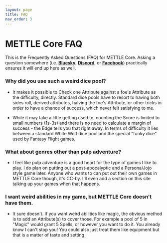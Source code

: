 ```yaml
---
layout: page
title: FAQ
nav_order: 3
---
```


# METTLE Core FAQ

This is the Frequently Asked Questions (FAQ) for METTLE Core. Asking a question somewhere (i.e. [**Bluesky**](https://bsky.app/profile/jakeeldritch.bsky.social),
 [**Discord**](https://discord.gg/Rmv3PBN), or
 [**Facebook**](https://www.facebook.com/PlanarianGames/)) practically ensures it will end up here as well.

### Why did you use such a weird dice pool?
- It makes it possible to Check one Attribute against a foe's Attribute as the difficulty, directly. Standard dice pools have to resort to having both sides roll, derived attributes, halving the foe's Attribute, or other tricks
in order to have a chance of success, which never felt satisfying to me.

- While it may take a little getting used to, counting the Score is limited to small numbers (1s-3s) and there is no need to calculate a margin of success - the Edge tells you that right away. In terms of difficulty it lies between a standard White Wolf dice pool and the special "funky dice" used by Fantasy Flight games.

### What about genres other than pulp adventure?
- I feel like pulp adventure is a good heart for the type of games I like to play. I do plan on putting out a post-apocalyptic and a Persona/Jojo style game later. Anyone who wants to can put out their own games in METTLE Core though, it's CC-by. I'll even add a section on this site talking up your games when that happens.

### I want weird abilities in my game, but METTLE Core doesn't have them.
- It sure doesn't. If you want weird abilities like magic, the obvious method is to add an Attribute(s) to cover those. For example a pool of 5 in "Magic" would grant 5 Spells, or however you want to do it. You already know I can't stop you! You could also just treat them like equipment but that is a matter of taste and setting.
